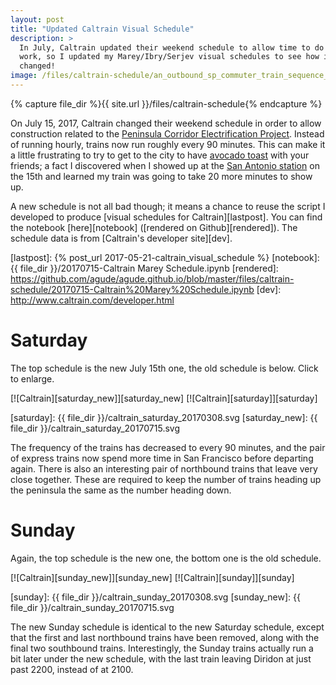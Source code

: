 ```yaml
---
layout: post
title: "Updated Caltrain Visual Schedule"
description: >
  In July, Caltrain updated their weekend schedule to allow time to do track
  work, so I updated my Marey/Ibry/Serjev visual schedules to see how it
  changed!
image: /files/caltrain-schedule/an_outbound_sp_commuter_train_sequence_by_roger_puta.jpg
---
```


{% capture file_dir %}{{ site.url }}/files/caltrain-schedule{% endcapture %}

On July 15, 2017, Caltrain changed their weekend schedule in order to allow
construction related to the [Peninsula Corridor Electrification
Project][pcep]. Instead of running hourly, trains now run roughly every 90
minutes. This can make it a little frustrating to try to get to the city to
have [avocado toast][at] with your friends; a fact I discovered when I showed
up at the [San Antonio station][sas] on the 15th and learned my train was
going to take 20 more minutes to show up.

[pcep]: https://en.wikipedia.org/wiki/Electrification_of_Caltrain
[at]: http://knowyourmeme.com/memes/avocado-toast
[sas]: https://en.wikipedia.org/wiki/San_Antonio_station_(Caltrain)

A new schedule is not all bad though; it means a chance to reuse the script I
developed to produce [visual schedules for Caltrain][lastpost]. You can find
the notebook [here][notebook] ([rendered on Github][rendered]). The schedule
data is from [Caltrain's developer site][dev].

[lastpost]: {% post_url 2017-05-21-caltrain_visual_schedule %}
[notebook]: {{ file_dir }}/20170715-Caltrain Marey Schedule.ipynb
[rendered]: https://github.com/agude/agude.github.io/blob/master/files/caltrain-schedule/20170715-Caltrain%20Marey%20Schedule.ipynb
[dev]: http://www.caltrain.com/developer.html

# Saturday

The top schedule is the new July 15th one, the old schedule is below. Click to
enlarge.

[![Caltrain][saturday_new]][saturday_new]
[![Caltrain][saturday]][saturday]

[saturday]: {{ file_dir }}/caltrain_saturday_20170308.svg
[saturday_new]: {{ file_dir }}/caltrain_saturday_20170715.svg

The frequency of the trains has decreased to every 90 minutes, and the pair of
express trains now spend more time in San Francisco before departing again.
There is also an interesting pair of northbound trains that leave very close
together. These are required to keep the number of trains heading up the
peninsula the same as the number heading down.

# Sunday

Again, the top schedule is the new one, the bottom one is the old schedule.

[![Caltrain][sunday_new]][sunday_new]
[![Caltrain][sunday]][sunday]

[sunday]: {{ file_dir }}/caltrain_sunday_20170308.svg
[sunday_new]: {{ file_dir }}/caltrain_sunday_20170715.svg

The new Sunday schedule is identical to the new Saturday schedule, except that
the first and last northbound trains have been removed, along with the final
two southbound trains. Interestingly, the Sunday trains actually run a bit
later under the new schedule, with the last train leaving Diridon at just past
2200, instead of at 2100.
